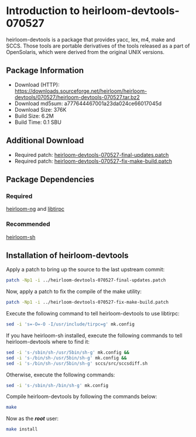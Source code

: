 # Introduction to heirloom-devtools-070527
heirloom-devtools is a package that provides yacc, lex, m4, make and SCCS.
Those tools are portable derivatives of the tools released as a part of
OpenSolaris, which were derived from the original UNIX versions.

## Package Information
- Download (HTTP): https://downloads.sourceforge.net/heirloom/heirloom-devtools/070527/heirloom-devtools-070527.tar.bz2
- Download md5sum: a777644467001a23da024ce66017045d
- Download Size: 376K
- Build Size: 6.2M
- Build Time: 0.1 SBU

## Additional Download
- Required patch: [heirloom-devtools-070527-final-updates.patch](./patches/heirloom-devtools/heirloom-devtools-070527-final-updates.patch)
- Required patch: [heirloom-devtools-070527-fix-make-build.patch](./patches/heirloom-devtools/heirloom-devtools-070527-fix-make-build.patch)

## Package Dependencies
### Required
  [heirloom-ng](./2-heirloom-ng.md) and
  [libtirpc](https://www.linuxfromscratch.org/blfs/view/svn/basicnet/libtirpc.html)

### Recommended
  [heirloom-sh](./4-heirloom-sh.md)

## Installation of heirloom-devtools
Apply a patch to bring up the source to the last upstream commit:
```Bash
patch -Np1 -i ../heirloom-devtools-070527-final-updates.patch
```

Now, apply a patch to fix the compile of the make utility:
```Bash
patch -Np1 -i ../heirloom-devtools-070527-fix-make-build.patch
```

Execute the following command to tell heirloom-devtools to use libtirpc:
```Bash
sed -i 's=-O=-O -I/usr/include/tirpc=g' mk.config
```

If you have heirloom-sh installed, execute the following commands to tell heirloom-devtools
where to find it:
```Bash
sed -i 's-/sbin/sh-/usr/5bin/sh-g' mk.config &&
sed -i 's-/bin/sh-/usr/5bin/sh-g' mk.config &&
sed -i 's-/bin/sh-/usr/5bin/sh-g' sccs/src/sccsdiff.sh
```

Otherwise, execute the following commands:
```Bash
sed -i 's-/sbin/sh-/bin/sh-g' mk.config
```

Compile heirloom-devtools by following the commands below:
```Bash
make
```

Now as the ***root*** user:
```Bash
make install
```
